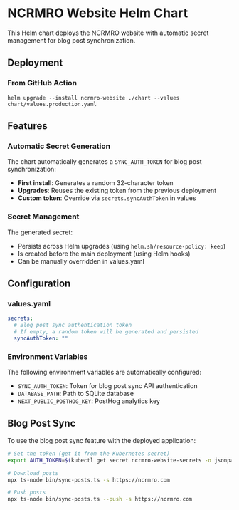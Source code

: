 # NCRMRO Website Helm Chart

This Helm chart deploys the NCRMRO website with automatic secret management for blog post synchronization.

## Deployment

### From GitHub Action

```shell
helm upgrade --install ncrmro-website ./chart --values chart/values.production.yaml
```

## Features

### Automatic Secret Generation

The chart automatically generates a `SYNC_AUTH_TOKEN` for blog post synchronization:

- **First install**: Generates a random 32-character token
- **Upgrades**: Reuses the existing token from the previous deployment
- **Custom token**: Override via `secrets.syncAuthToken` in values

### Secret Management

The generated secret:
- Persists across Helm upgrades (using `helm.sh/resource-policy: keep`)
- Is created before the main deployment (using Helm hooks)
- Can be manually overridden in values.yaml

## Configuration

### values.yaml

```yaml
secrets:
  # Blog post sync authentication token
  # If empty, a random token will be generated and persisted
  syncAuthToken: ""
```

### Environment Variables

The following environment variables are automatically configured:

- `SYNC_AUTH_TOKEN`: Token for blog post sync API authentication
- `DATABASE_PATH`: Path to SQLite database
- `NEXT_PUBLIC_POSTHOG_KEY`: PostHog analytics key

## Blog Post Sync

To use the blog post sync feature with the deployed application:

```bash
# Set the token (get it from the Kubernetes secret)
export AUTH_TOKEN=$(kubectl get secret ncrmro-website-secrets -o jsonpath='{.data.sync-auth-token}' | base64 -d)

# Download posts
npx ts-node bin/sync-posts.ts -s https://ncrmro.com

# Push posts  
npx ts-node bin/sync-posts.ts --push -s https://ncrmro.com
```